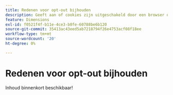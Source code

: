 ```yaml
---
title: Redenen voor opt-out bijhouden
description: Geeft aan of cookies zijn uitgeschakeld door een browser op het bureaublad of mobiele apparaten.
feature: Dimensions
exl-id: f0521f4f-b11e-4ce3-b0fe-60788be6b120
source-git-commit: 35413ac43eed5ab7218794f26e4753acf08f18ee
workflow-type: tm+mt
source-wordcount: '20'
ht-degree: 0%

---
```


# Redenen voor opt-out bijhouden

Inhoud binnenkort beschikbaar!
